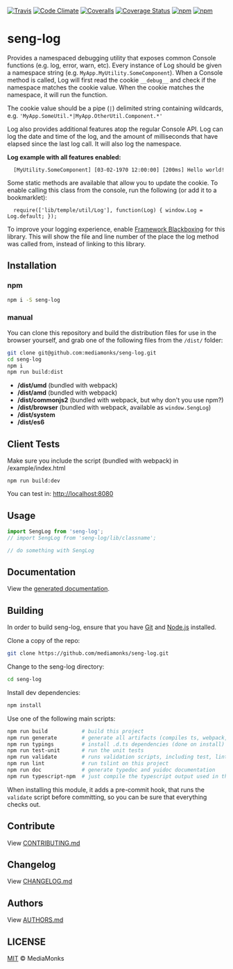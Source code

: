 [![Travis](https://img.shields.io/travis/mediamonks/seng-log.svg?maxAge=2592000)](https://travis-ci.org/mediamonks/seng-log)
[![Code Climate](https://codeclimate.com/github/mediamonks/seng-log/badges/gpa.svg)](https://codeclimate.com/github/mediamonks/seng-log)
[![Coveralls](https://img.shields.io/coveralls/mediamonks/seng-log.svg?maxAge=2592000)](https://coveralls.io/github/mediamonks/seng-log?branch=master)
[![Coverage Status](https://coveralls.io/repos/github/mediamonks/seng-log/badge.svg?branch=master)](https://coveralls.io/github/mediamonks/seng-log?branch=develop)
[![npm](https://img.shields.io/npm/v/seng-log.svg?maxAge=2592000)](https://www.npmjs.com/package/seng-log)
[![npm](https://img.shields.io/npm/dm/seng-log.svg?maxAge=2592000)](https://www.npmjs.com/package/seng-log)

# seng-log

  Provides a namespaced debugging utility that exposes common Console functions (e.g. log, error, warn, etc). Every
  instance of Log should be given a namespace string (e.g. `MyApp.MyUtility.SomeComponent`). When a Console method is
  called, Log will first read the cookie `__debug__` and check if the namespace matches the cookie value. When the
  cookie matches the namespace, it will run the function.
 
  The cookie value should be a pipe (`|`) delimited string containing wildcards, e.g.
  `'MyApp.SomeUtil.*|MyApp.OtherUtil.Component.*'`
 
  Log also provides additional features atop the regular Console API. Log can log the date and time of the log, and
  the amount of milliseconds that have elapsed since the last log call. It will also log the namespace.
 
  **Log example with all features enabled:**
 
      [MyUtility.SomeComponent] [03-02-1970 12:00:00] [200ms] Hello world!
 
  Some static methods are available that allow you to update the cookie. To enable calling this class from the console,
  run the following (or add it to a bookmarklet):
 
      require(['lib/temple/util/Log'], function(Log) { window.Log = Log.default; });
 
  To improve your logging experience, enable
  [Framework Blackboxing](https://developer.chrome.com/devtools/docs/blackboxing) for this library. This will show the
  file and line number of the place the log method was called from, instead of linking to this library.


## Installation

### npm

```sh
npm i -S seng-log
```

### manual

You can clone this repository and build the distribution files for use in
the browser yourself, and grab one of the following files from the
`/dist/` folder:

```sh
git clone git@github.com:mediamonks/seng-log.git
cd seng-log
npm i
npm run build:dist
```

- **/dist/umd** (bundled with webpack)
- **/dist/amd** (bundled with webpack)
- **/dist/commonjs2** (bundled with webpack, but why don't you use npm?)
- **/dist/browser** (bundled with webpack, available as `window.SengLog`)
- **/dist/system**
- **/dist/es6**

## Client Tests

Make sure you include the script (bundled with webpack) in /example/index.html

```
npm run build:dev
```

You can test in: [http://localhost:8080](http://localhost:8080) 

## Usage

```ts
import SengLog from 'seng-log';
// import SengLog from 'seng-log/lib/classname';

// do something with SengLog
```


## Documentation

View the [generated documentation](https://rawgit.com/mediamonks/seng-log/master/doc/typedoc/index.html).


## Building

In order to build seng-log, ensure that you have [Git](http://git-scm.com/downloads)
and [Node.js](http://nodejs.org/) installed.

Clone a copy of the repo:
```sh
git clone https://github.com/mediamonks/seng-log.git
```

Change to the seng-log directory:
```sh
cd seng-log
```

Install dev dependencies:
```sh
npm install
```

Use one of the following main scripts:
```sh
npm run build   		# build this project
npm run generate   		# generate all artifacts (compiles ts, webpack, docs and coverage)
npm run typings			# install .d.ts dependencies (done on install)
npm run test-unit    	# run the unit tests
npm run validate		# runs validation scripts, including test, lint and coverage check
npm run lint			# run tslint on this project
npm run doc				# generate typedoc and yuidoc documentation
npm run typescript-npm	# just compile the typescript output used in the npm module
```

When installing this module, it adds a pre-commit hook, that runs the `validate`
script before committing, so you can be sure that everything checks out.

## Contribute

View [CONTRIBUTING.md](./CONTRIBUTING.md)


## Changelog

View [CHANGELOG.md](./CHANGELOG.md)


## Authors

View [AUTHORS.md](./AUTHORS.md)


## LICENSE

[MIT](./LICENSE) © MediaMonks


